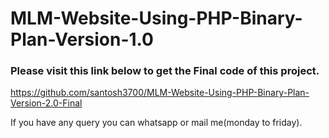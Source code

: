 # MLM-Website-Using-PHP-Binary-Plan-Version-1.0

<h3>Please visit this link below to get the Final code of this project.</h3>

https://github.com/santosh3700/MLM-Website-Using-PHP-Binary-Plan-Version-2.0-Final
<p>If you have any query you can whatsapp or mail me(monday to friday).</p>
